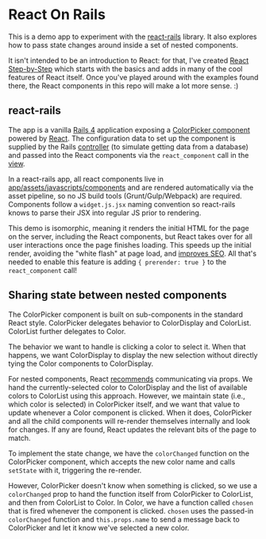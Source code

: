 # React On Rails

This is a demo app to experiment with the [react-rails](https://github.com/reactjs/react-rails) library. It also explores how to pass state changes around inside a set of nested components.

It isn't intended to be an introduction to React: for that, I've created [React Step-by-Step](https://github.com/billgathen/react-step-by-step) which starts with the basics and adds in many of the cool features of React itself. Once you've played around with the examples found there, the React components in this repo will make a lot more sense. :)

## react-rails

The app is a vanilla [Rails 4](https://github.com/rails/rails) application exposing a [ColorPicker component](app/assets/javascripts/components/color_picker.js.jsx) powered by [React](https://facebook.github.io/react/). The configuration data to set up the component is supplied by the Rails [controller](app/controllers/color_picker_controller.rb) (to simulate getting data from a database) and passed into the React components via the ```react_component``` call in the [view](app/views/color_picker/index.html.erb).

In a react-rails app, all react components live in [app/assets/javascripts/components](app/assets/javascripts/components) and are rendered automatically via the asset pipeline, so no JS build tools (Grunt/Gulp/Webpack) are required. Components follow a ```widget.js.jsx``` naming convention so react-rails knows to parse their JSX into regular JS prior to rendering.

This demo is isomorphic, meaning it renders the initial HTML for the page on the server, including the React components, but React takes over for all user interactions once the page finishes loading. This speeds up the initial render, avoiding the "white flash" at page load, and [improves SEO](http://www.sitepoint.com/isomorphic-javascript-applications/). All that's needed to enable this feature is adding ```{ prerender: true }``` to the ```react_component``` call!

## Sharing state between nested components

The ColorPicker component is built on sub-components in the standard React style. ColorPicker delegates behavior to ColorDisplay and ColorList. ColorList further delegates to Color.

The behavior we want to handle is clicking a color to select it. When that happens, we want ColorDisplay to display the new selection without directly tying the Color components to ColorDisplay.

For nested components, React [recommends](https://facebook.github.io/react/tips/communicate-between-components.html) communicating via props. We hand the currently-selected color to ColorDisplay and the list of available colors to ColorList using this approach. However, we maintain state (i.e., which color is selected) in ColorPicker itself, and we want that value to update whenever a Color component is clicked. When it does, ColorPicker and all the child components will re-render themselves internally and look for changes. If any are found, React updates the relevant bits of the page to match.

To implement the state change, we have the ```colorChanged``` function on the ColorPicker component, which accepts the new color name and calls ```setState``` with it, triggering the re-render.

However, ColorPicker doesn't know when something is clicked, so we use a ```colorChanged``` prop to hand the function itself from ColorPicker to ColorList, and then from ColorList to Color. In Color, we have a function called ```chosen``` that is fired whenever the component is clicked. ```chosen``` uses the passed-in ```colorChanged``` function and ```this.props.name``` to send a message back to ColorPicker and let it know we've selected a new color.
